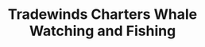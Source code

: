 ---
title: "Tradewinds Charters Whale Watching and Fishing"
url: /depoe-bay/tradewinds-charters-whale-watching-and-fishing/
shop: ticket
---